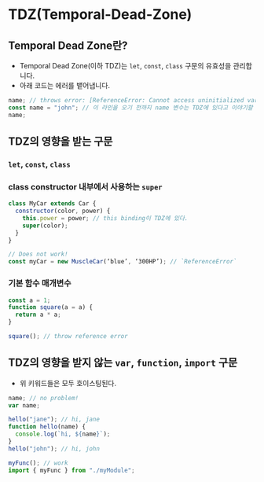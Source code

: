 # TDZ(Temporal-Dead-Zone)

## Temporal Dead Zone란?

- Temporal Dead Zone(이하 TDZ)는 `let`, `const`, `class` 구문의 유효성을 관리합니다.
- 아래 코드는 에러를 뱉어냅니다.

```javascript
name; // throws error: [ReferenceError: Cannot access uninitialized variable.]
const name = "john"; // 이 라인을 오기 전까지 name 변수는 TDZ에 있다고 이야기할 수 있습니다.
name;
```

## TDZ의 영향을 받는 구문

### `let`, `const`, `class`

### class constructor 내부에서 사용하는 `super`

```javascript
class MyCar extends Car {
  constructor(color, power) {
    this.power = power; // this binding이 TDZ에 있다.
    super(color);
  }
}

// Does not work!
const myCar = new MuscleCar(‘blue’, ‘300HP’); // `ReferenceError`
```

### 기본 함수 매개변수

```javascript
const a = 1;
function square(a = a) {
  return a * a;
}

square(); // throw reference error
```

## TDZ의 영향을 받지 않는 `var`, `function`, `import` 구문

- 위 키워드들은 모두 호이스팅된다.

```javascript
name; // no problem!
var name;

hello("jane"); // hi, jane
function hello(name) {
  console.log(`hi, ${name}`);
}
hello("john"); // hi, john

myFunc(); // work
import { myFunc } from "./myModule";
```
